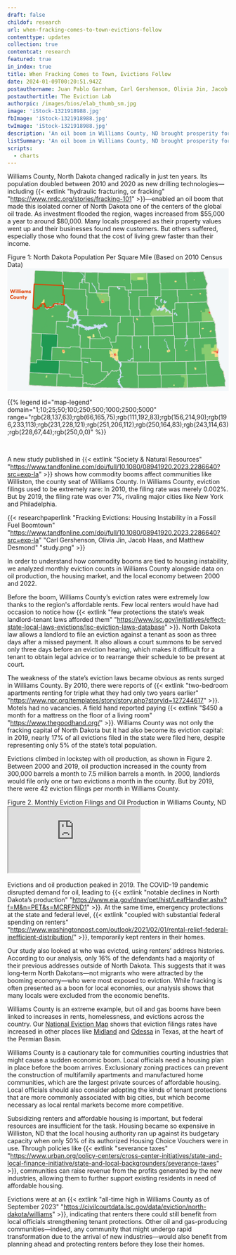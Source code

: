 ```yaml
---
draft: false
childof: research
url: when-fracking-comes-to-town-evictions-follow
contenttype: updates
collection: true
contentcat: research
featured: true
in_index: true
title: When Fracking Comes to Town, Evictions Follow
date: 2024-01-09T00:20:51.942Z
postauthorname: Juan Pablo Garnham, Carl Gershenson, Olivia Jin, Jacob Haas, and Matthew Desmond
postauthortitle: The Eviction Lab
authorpic: /images/bios/elab_thumb_sm.jpg
image: 'iStock-1321918988.jpg'
fbImage: 'iStock-1321918988.jpg'
twImage: 'iStock-1321918988.jpg'
description: 'An oil boom in Williams County, ND brought prosperity for many. But it also brought suffering, as many residents saw the cost of living grow faster than their income.'
listSummary: 'An oil boom in Williams County, ND brought prosperity for many. But it also brought suffering, as many residents saw the cost of living grow faster than their income.'
scripts:
  - charts
---
```


<span class="dropcap green">W</span>illiams County, North Dakota changed radically in just ten years. Its population doubled between 2010 and 2020 as new drilling technologies—including {{< extlink "hydraulic fracturing, or fracking" "https://www.nrdc.org/stories/fracking-101" >}}—enabled an oil boom that made this isolated corner of North Dakota one of the centers of the global oil trade. As investment flooded the region, wages increased from $55,000 a year to around $80,000. Many locals prospered as their property values went up and their businesses found new customers. But others suffered, especially those who found that the cost of living grew faster than their income.

<div class="figheader px-0 px-md-3 mt-0 mb-1">Figure 1: North Dakota Population Per Square Mile (Based on 2010 Census Data)</div>
<img src="williams-county-map2.png" class="mw-100 my-2">

{{% legend 
  id="map-legend"
  domain="1;10;25;50;100;250;500;1000;2500;5000"
  range="rgb(28,137,63);rgb(66,165,75);rgb(111,192,83);rgb(156,214,90);rgb(196,233,113);rgb(231,228,121);rgb(251,206,112);rgb(250,164,83);rgb(243,114,63);rgb(228,67,44);rgb(250,0,0)"
%}}

<br>

A new study published in {{< extlink "Society & Natural Resources" "https://www.tandfonline.com/doi/full/10.1080/08941920.2023.2286640?src=exp-la" >}} shows how commodity booms affect communities like Williston, the county seat of Williams County. In Williams County, eviction filings used to be extremely rare: In 2010, the filing rate was merely 0.002%. But by 2019, the filing rate was over 7%, rivaling major cities like New York and Philadelphia.

{{< researchpaperlink "Fracking Evictions: Housing Instability in a Fossil Fuel Boomtown" "https://www.tandfonline.com/doi/full/10.1080/08941920.2023.2286640?src=exp-la" "Carl Gershenson, Olivia Jin, Jacob Haas, and Matthew Desmond" "study.png" >}}

In order to understand how commodity booms are tied to housing instability, we analyzed monthly eviction counts in Williams County alongside data on oil production, the housing market, and the local economy between 2000 and 2022. 

Before the boom, Williams County’s eviction rates were extremely low thanks to the region's affordable rents. Few local renters would have had occasion to notice how {{< extlink "few protections the state’s weak landlord-tenant laws afforded them" "https://www.lsc.gov/initiatives/effect-state-local-laws-evictions/lsc-eviction-laws-database" >}}. North Dakota law allows a landlord to file an eviction against a tenant as soon as three days after a missed payment. It  also allows a court summons to be served only three days before an eviction hearing, which makes it difficult for a tenant to obtain legal advice or to rearrange their schedule to be present at court. 

The weakness of the state’s eviction laws became obvious as rents surged in Williams County. By 2010, there were reports of {{< extlink "two-bedroom apartments renting for triple what they had only two years earlier" "https://www.npr.org/templates/story/story.php?storyId=127244617" >}}. Motels had no vacancies. A field hand reported paying {{< extlink "$450 a month for a mattress on the floor of a living room" "https://www.thegoodhand.org/" >}}. Williams County was not only the fracking capital of North Dakota but it had also become its eviction capital: in 2019, nearly 17% of all evictions filed in the state were filed here, despite representing only 5% of the state’s total population.

Evictions climbed in lockstep with oil production, as shown in Figure 2. Between 2000 and 2019, oil production increased in the county from 300,000 barrels a month to 7.5 million barrels a month. In 2000, landlords would file only one or two evictions a month in the county. But by 2019, there were 42 eviction filings per month in Williams County. 

<div class="figheader">Figure 2. Monthly Eviction Filings and Oil Production in Williams County, ND</div>
<iframe class="visual" src="https://development--eviction-lab-site.netlify.app/blog/fracking-and-eviction-viz/"></iframe>

Evictions and oil production peaked in 2019. The COVID-19 pandemic disrupted demand for oil, leading to {{< extlink "notable declines in North Dakota’s production" "https://www.eia.gov/dnav/pet/hist/LeafHandler.ashx?f=M&n=PET&s=MCRFPND1" >}}. At the same time, emergency protections at the state and federal level, {{< extlink "coupled with substantial federal spending on renters" "https://www.washingtonpost.com/outlook/2021/02/01/rental-relief-federal-inefficient-distribution/" >}}, temporarily kept renters in their homes.

Our study also looked at who was evicted, using renters’ address histories. According to our analysis, only 16% of the defendants had a majority of their previous addresses outside of North Dakota. This suggests that it was long-term North Dakotans—not migrants who were attracted by the booming economy—who were most exposed to eviction. While fracking is often presented as a boon for local economies, our analysis shows that many locals were excluded from the economic benefits.

Williams County is an extreme example, but oil and gas booms have been linked to increases in rents, homelessness, and evictions across the country. Our [National Eviction Map](https://evictionlab.org/map) shows that eviction filings rates have increased in other places like [Midland](https://evictionlab.org/map/?m=modeled&c=p&b=efr&s=all&r=counties&y=2018&z=9.65&lat=31.87&lon=-102.03&lang=en&l=48329_-102.03_31.87) and [Odessa](https://evictionlab.org/map/?m=modeled&c=p&b=efr&s=all&r=counties&y=2018&z=9.65&lat=31.87&lon=-102.54&lang=en&l=48329_-102.03_31.87%7E48135_-102.54_31.87) in Texas, at the heart of the Permian Basin. 

Williams County is a cautionary tale for communities courting industries that might cause a sudden economic boom. Local officials need a housing plan in place before the boom arrives. Exclusionary zoning practices can prevent the construction of multifamily apartments and manufactured home communities, which are the largest private sources of affordable housing. Local officials should also consider adopting the kinds of tenant protections that are more commonly associated with big cities, but which become necessary as local rental markets become more competitive. 

Subsidizing renters and affordable housing is important, but federal resources are insufficient for the task. Housing became so expensive in Williston, ND that the local housing authority ran up against its budgetary capacity when only 50% of its authorized Housing Choice Vouchers were in use. Through policies like {{< extlink "severance taxes" "https://www.urban.org/policy-centers/cross-center-initiatives/state-and-local-finance-initiative/state-and-local-backgrounders/severance-taxes" >}}, communities can raise revenue from the profits generated by the new industries, allowing them to further support existing residents in need of affordable housing.

Evictions were at an {{< extlink "all-time high in Williams County as of September 2023" "https://civilcourtdata.lsc.gov/data/eviction/north-dakota/williams" >}}, indicating that renters there could still benefit from local officials strengthening tenant protections. Other oil and gas-producing communities—indeed, any community that might undergo rapid transformation due to the arrival of new industries—would also benefit from planning ahead and protecting renters before they lose their homes.
